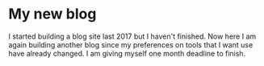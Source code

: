 # My new blog
I started building a blog site last 2017 but I haven't finished. Now here I am again building another blog since my preferences on tools that I want use have already changed. I am giving myself one month deadline to finish.
